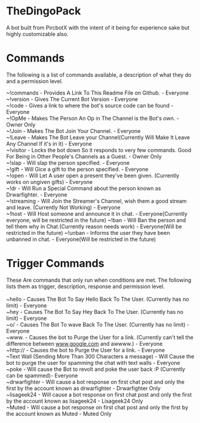 TheDingoPack
=======

A bot built from PircbotX with the intent of it being for experience sake but highly customizable also.

Commands
==========
The following is a list of commands available, a description of what they do and a permission level. <br />

~!commands - Provides A Link To This Readme File on Github. - Everyone <br />
~!version - Gives The Current Bot Version - Everyone <br />
~!code - Gives a link to where the bot's source code can be found - Everyone <br />
~!OpMe - Makes The Person An Op in The Channel is the Bot's own. - Owner Only <br />
~!Join - Makes The Bot Join Your Channel. - Everyone <br />
~!Leave - Makes The Bot Leave your Channel(Currently Will Make It Leave Any Channel If it's in it) - Everyone <br />
~!visitor - Locks the bot down So it responds to very few commands. Good For Being in Other People's Channels as a Guest. - Owner Only <br />
~!slap <username> - Will slap the person specified. - Everyone <br />
~!gift <username> - Will Gice a gift to the person specified. - Everyone <br />
~!open - Will Let A user open a present they've been given. (Currently works on ungiven gifts) - Everyone <br />
~!dr - Will Run a Special Command about the person known as Drwarfighter. - Everyone <br />
~!streaming <username> - Will Join the Streamer's Channel, wish them a good stream and leave. (Currently Not Working) - Everyone <br />
~!host <username> - Will Host someone and announce it in chat. - Everyone(Currently everyone, will be restricted in the future)
~!ban <username> <reason> - Will Ban the person and tell them why in Chat.(Currently reason needs work) - Everyone(Will be restricted in the future)
~!unban <username> - Informs the user they have been unbanned in chat. - Everyone(Will be restricted in the future)

Trigger Commands
==================
These Are commands that only run when conditions are met. The following lists them as trigger, description, response and permission level. <br /> <br />
~hello - Causes The Bot To Say Hello Back To The User. (Currently has no limit) - Everyone <br />
~hey - Causes The Bot To Say Hey Back To The User. (Currently has no limit) - Everyone <br />
~o/ - Causes The Bot To wave Back To The User. (Currently has no limit) - Everyone <br />
~www. - Causes the bot to Purge the User for a link. (Currently can't tell the difference between www.google.com and awwww.) - Everyone <br />
~http:// - Causes the bot to Purge the User for a link. - Everyone <br />
~Text Wall (Sending More Than 300 Characters a message) - Will Cause the bot to purge the user for spamming the chat with text walls - Everyone <br />
~poke - Will cause the Bot to revolt and poke the user back :P (Currently can be spammed)- Everyone <br />
~drwarfighter - Will cause a bot response on first chat post and only the first by the account known as drwarfighter - Drwarfighter Only <br />
~lisageek24 - Will cause a bot response on first chat post and only the first by the account known as lisageek24 - Lisageek24 Only <br />
~Muted - Will cause a bot response on first chat post and only the first by the account known as Muted - Muted Only <br />
